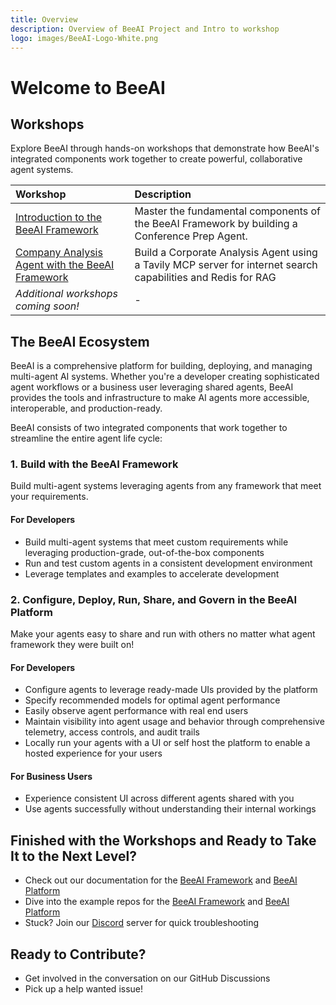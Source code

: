 ```yaml
---
title: Overview
description: Overview of BeeAI Project and Intro to workshop
logo: images/BeeAI-Logo-White.png
---
```


# Welcome to BeeAI

## Workshops

Explore BeeAI through hands-on workshops that demonstrate how BeeAI's integrated components work together to create powerful, collaborative agent systems.

| Workshop                                                                   | Description                                                                              |
|:---------------------------------------------------------------------------|:-----------------------------------------------------------------------------------------|
| [Introduction to the BeeAI Framework](introduction_beeai_framework/overview/README.md) | Master the fundamental components of the BeeAI Framework by building a Conference Prep Agent. |
| [Company Analysis Agent with the BeeAI Framework](beeai_fw__tavily_redis/overview/README.md)                            | Build a Corporate Analysis Agent using a Tavily MCP server for internet search capabilities and Redis for RAG                                            |
| *Additional workshops coming soon!*                                        | -                                                                                       |

## The BeeAI Ecosystem

BeeAI is a comprehensive platform for building, deploying, and managing multi-agent AI systems. Whether you're a developer creating sophisticated agent workflows or a business user leveraging shared agents, BeeAI provides the tools and infrastructure to make AI agents more accessible, interoperable, and production-ready.

BeeAI consists of two integrated components that work together to streamline the entire agent life cycle:

### 1. **Build** with the BeeAI Framework

Build multi-agent systems leveraging agents from any framework that meet your requirements.

#### For Developers

- Build multi-agent systems that meet custom requirements while leveraging production-grade, out-of-the-box components
- Run and test custom agents in a consistent development environment
- Leverage templates and examples to accelerate development

### 2. **Configure, Deploy, Run, Share, and Govern** in the BeeAI Platform

Make your agents easy to share and run with others no matter what agent framework they were built on!

#### For Developers

- Configure agents to leverage ready-made UIs provided by the platform
- Specify recommended models for optimal agent performance
- Easily observe agent performance with real end users
- Maintain visibility into agent usage and behavior through comprehensive telemetry, access controls, and audit trails
- Locally run your agents with a UI or self host the platform to enable a hosted experience for your users

#### For Business Users

- Experience consistent UI across different agents shared with you
- Use agents successfully without understanding their internal workings

## Finished with the Workshops and Ready to Take It to the Next Level?

- Check out our documentation for the [BeeAI Framework](https://github.com/i-am-bee/beeai-framework) and [BeeAI Platform](https://docs.beeai.dev/introduction/welcome)
- Dive into the example repos for the [BeeAI Framework](https://github.com/i-am-bee/beeai-framework) and [BeeAI Platform](https://github.com/i-am-bee/beeai-platform)
- Stuck? Join our [Discord](https://discord.com/invite/NradeA6ZNF) server for quick troubleshooting

## Ready to Contribute?

- Get involved in the conversation on our GitHub Discussions
- Pick up a help wanted issue!
